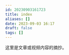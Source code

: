 ```yaml
---
id: 20230903161723
title: index
aliases: []
date: 2023-09-03 16:17
draft: false
tags: []
---
```

这里是文章或视频内容的摘抄。